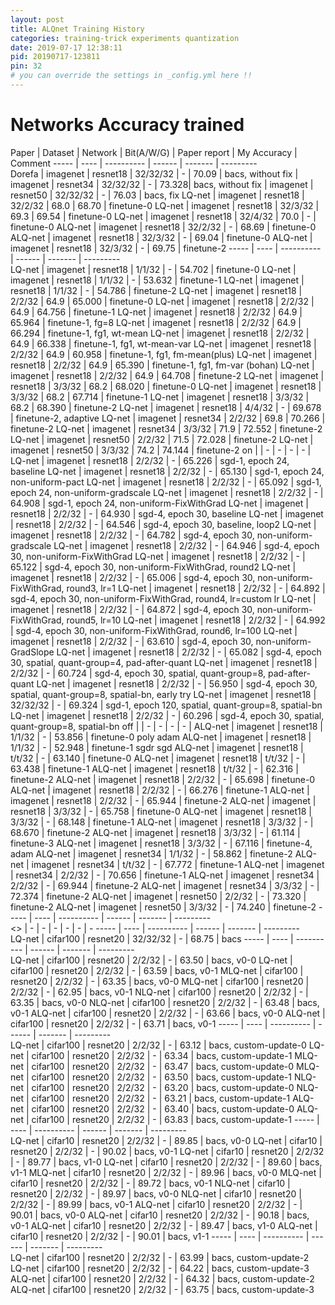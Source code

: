```yaml
---
layout: post
title: ALQnet Training History
categories: training-trick experiments quantization
date: 2019-07-17 12:38:11
pid: 20190717-123811
pin: 32
# you can override the settings in _config.yml here !!
---
```


# Networks Accuracy trained

Paper | Dataset | Network | Bit(A/W/G) | Paper report | My Accuracy | Comment
----- | ---- | ---------- | ------ | -------  |  ---------  
 Dorefa | imagenet | resnet18 | 32/32/32 | - | 70.09 | bacs, without fix
        | imagenet | resnet34 | 32/32/32 | - | 73.328| bacs, without fix
        | imagenet | resnet50 | 32/32/32 | - | 76.03 | bacs, fix
 LQ-net | imagenet | resnet18 | 32/2/32 | 68.0 | 68.70 | finetune-0
 LQ-net | imagenet | resnet18 | 32/3/32 | 69.3 | 69.54 | finetune-0
 LQ-net | imagenet | resnet18 | 32/4/32 | 70.0 | - | finetune-0
ALQ-net | imagenet | resnet18 | 32/2/32 | - | 68.69 | finetune-0
ALQ-net | imagenet | resnet18 | 32/3/32 | - | 69.04 | finetune-0
ALQ-net | imagenet | resnet18 | 32/3/32 | - | 69.75 | finetune-2
----- | ---- | ---------- | ------ | -------  |  ---------  
 LQ-net | imagenet | resnet18 | 1/1/32 |    - | 54.702 | finetune-0
 LQ-net | imagenet | resnet18 | 1/1/32 |    - | 53.632 | finetune-1
 LQ-net | imagenet | resnet18 | 1/1/32 |    - | 54.786 | finetune-2
 LQ-net | imagenet | resnet18 | 2/2/32 | 64.9 | 65.000 | finetune-0
 LQ-net | imagenet | resnet18 | 2/2/32 | 64.9 | 64.756 | finetune-1
 LQ-net | imagenet | resnet18 | 2/2/32 | 64.9 | 65.964 | finetune-1, fg=8
 LQ-net | imagenet | resnet18 | 2/2/32 | 64.9 | 66.294 | finetune-1, fg1, wt-mean
 LQ-net | imagenet | resnet18 | 2/2/32 | 64.9 | 66.338 | finetune-1, fg1, wt-mean-var
 LQ-net | imagenet | resnet18 | 2/2/32 | 64.9 | 60.958 | finetune-1, fg1, fm-mean(plus)
 LQ-net | imagenet | resnet18 | 2/2/32 | 64.9 | 65.390 | finetune-1, fg1, fm-var (bohan)
 LQ-net | imagenet | resnet18 | 2/2/32 | 64.9 | 64.708 | finetune-2
 LQ-net | imagenet | resnet18 | 3/3/32 | 68.2 | 68.020 | finetune-0
 LQ-net | imagenet | resnet18 | 3/3/32 | 68.2 | 67.714 | finetune-1
 LQ-net | imagenet | resnet18 | 3/3/32 | 68.2 | 68.390 | finetune-2
 LQ-net | imagenet | resnet18 | 4/4/32 | -    | 69.678 | finetune-2, adaptive
 LQ-net | imagenet | resnet34 | 2/2/32 | 69.8 | 70.266 | finetune-2
 LQ-net | imagenet | resnet34 | 3/3/32 | 71.9 | 72.552 | finetune-2
 LQ-net | imagenet | resnet50 | 2/2/32 | 71.5 | 72.028 | finetune-2
 LQ-net | imagenet | resnet50 | 3/3/32 | 74.2 | 74.144 | finetune-2
 on  |  | - | - | - | - |
 LQ-net | imagenet | resnet18 | 2/2/32 | - | 65.226 | sgd-1, epoch 24, baseline
 LQ-net | imagenet | resnet18 | 2/2/32 | - | 65.130 | sgd-1, epoch 24, non-uniform-pact
 LQ-net | imagenet | resnet18 | 2/2/32 | - | 65.092 | sgd-1, epoch 24, non-uniform-gradscale
 LQ-net | imagenet | resnet18 | 2/2/32 | - | 64.908 | sgd-1, epoch 24, non-uniform-FixWithGrad
 LQ-net | imagenet | resnet18 | 2/2/32 | - | 64.930 | sgd-4, epoch 30, baseline
 LQ-net | imagenet | resnet18 | 2/2/32 | - | 64.546 | sgd-4, epoch 30, baseline, loop2
 LQ-net | imagenet | resnet18 | 2/2/32 | - | 64.782 | sgd-4, epoch 30, non-uniform-gradscale
 LQ-net | imagenet | resnet18 | 2/2/32 | - | 64.946 | sgd-4, epoch 30, non-uniform-FixWithGrad
 LQ-net | imagenet | resnet18 | 2/2/32 | - | 65.122 | sgd-4, epoch 30, non-uniform-FixWithGrad, round2
 LQ-net | imagenet | resnet18 | 2/2/32 | - | 65.006 | sgd-4, epoch 30, non-uniform-FixWithGrad, round3, lr=1
 LQ-net | imagenet | resnet18 | 2/2/32 | - | 64.892 | sgd-4, epoch 30, non-uniform-FixWithGrad, round4, lr=custom lr
 LQ-net | imagenet | resnet18 | 2/2/32 | - | 64.872 | sgd-4, epoch 30, non-uniform-FixWithGrad, round5, lr=10
 LQ-net | imagenet | resnet18 | 2/2/32 | - | 64.992 | sgd-4, epoch 30, non-uniform-FixWithGrad, round6, lr=100
 LQ-net | imagenet | resnet18 | 2/2/32 | - | 63.610 | sgd-4, epoch 30, non-uniform-GradSlope
 LQ-net | imagenet | resnet18 | 2/2/32 | - | 65.082 | sgd-4, epoch 30, spatial, quant-group=4, pad-after-quant
 LQ-net | imagenet | resnet18 | 2/2/32 | - | 60.724 | sgd-4, epoch 30, spatial, quant-group=8, pad-after-quant
 LQ-net | imagenet | resnet18 | 2/2/32 | - | 56.950 | sgd-4, epoch 30, spatial, quant-group=8, spatial-bn, early try
 LQ-net | imagenet | resnet18 | 32/32/32 | - | 69.324 | sgd-1, epoch 120, spatial, quant-group=8, spatial-bn
 LQ-net | imagenet | resnet18 | 2/2/32 | - | 60.296 | sgd-4, epoch 30, spatial, quant-group=8, spatial-bn
 off |  | - | - | - | - |
ALQ-net | imagenet | resnet18 | 1/1/32 | - | 53.856 | finetune-0 poly adam
ALQ-net | imagenet | resnet18 | 1/1/32 | - | 52.948 | finetune-1 sgdr sgd
ALQ-net | imagenet | resnet18 | t/t/32 | - | 63.140 | finetune-0
ALQ-net | imagenet | resnet18 | t/t/32 | - | 63.438 | finetune-1
ALQ-net | imagenet | resnet18 | t/t/32 | - | 62.316 | finetune-2
ALQ-net | imagenet | resnet18 | 2/2/32 | - | 65.698 | finetune-0
ALQ-net | imagenet | resnet18 | 2/2/32 | - | 66.276 | finetune-1
ALQ-net | imagenet | resnet18 | 2/2/32 | - | 65.944 | finetune-2
ALQ-net | imagenet | resnet18 | 3/3/32 | - | 65.758 | finetune-0
ALQ-net | imagenet | resnet18 | 3/3/32 | - | 68.148 | finetune-1
ALQ-net | imagenet | resnet18 | 3/3/32 | - | 68.670 | finetune-2
ALQ-net | imagenet | resnet18 | 3/3/32 | - | 61.114 | finetune-3
ALQ-net | imagenet | resnet18 | 3/3/32 | - | 67.116 | finetune-4, adam
ALQ-net | imagenet | resnet34 | 1/1/32 | - | 58.862 | finetune-2
ALQ-net | imagenet | resnet34 | t/t/32 | - | 67.772 | finetune-1
ALQ-net | imagenet | resnet34 | 2/2/32 | - | 70.656 | finetune-1
ALQ-net | imagenet | resnet34 | 2/2/32 | - | 69.944 | finetune-2
ALQ-net | imagenet | resnet34 | 3/3/32 | - | 72.374 | finetune-2
ALQ-net | imagenet | resnet50 | 2/2/32 | - | 73.320 | finetune-2
ALQ-net | imagenet | resnet50 | 3/3/32 | - | 74.240 | finetune-2
----- | ---- | ---------- | ------ | -------  |  ---------  
 <> | - | - | - | - | - | - 
----- | ---- | ---------- | ------ | -------  |  ---------  
 LQ-net | cifar100 | resnet20 | 32/32/32 | - | 68.75 | bacs 
----- | ---- | ---------- | ------ | -------  |  ---------  
 LQ-net | cifar100 | resnet20 | 2/2/32 | - | 63.50 | bacs, v0-0
 LQ-net | cifar100 | resnet20 | 2/2/32 | - | 63.59 | bacs, v0-1
MLQ-net | cifar100 | resnet20 | 2/2/32 | - | 63.35 | bacs, v0-0
MLQ-net | cifar100 | resnet20 | 2/2/32 | - | 62.95 | bacs, v0-1
NLQ-net | cifar100 | resnet20 | 2/2/32 | - | 63.35 | bacs, v0-0
NLQ-net | cifar100 | resnet20 | 2/2/32 | - | 63.48 | bacs, v0-1
ALQ-net | cifar100 | resnet20 | 2/2/32 | - | 63.66 | bacs, v0-0
ALQ-net | cifar100 | resnet20 | 2/2/32 | - | 63.71 | bacs, v0-1
----- | ---- | ---------- | ------ | -------  |  ---------  
 LQ-net | cifar100 | resnet20 | 2/2/32 | - | 63.12 | bacs, custom-update-0
 LQ-net | cifar100 | resnet20 | 2/2/32 | - | 63.34 | bacs, custom-update-1
MLQ-net | cifar100 | resnet20 | 2/2/32 | - | 63.47 | bacs, custom-update-0
MLQ-net | cifar100 | resnet20 | 2/2/32 | - | 63.50 | bacs, custom-update-1
NLQ-net | cifar100 | resnet20 | 2/2/32 | - | 63.20 | bacs, custom-update-0
NLQ-net | cifar100 | resnet20 | 2/2/32 | - | 63.21 | bacs, custom-update-1
ALQ-net | cifar100 | resnet20 | 2/2/32 | - | 63.40 | bacs, custom-update-0
ALQ-net | cifar100 | resnet20 | 2/2/32 | - | 63.83 | bacs, custom-update-1
----- | ---- | ---------- | ------ | -------  |  ---------  
 LQ-net | cifar10 | resnet20 | 2/2/32 | - | 89.85 | bacs, v0-0
 LQ-net | cifar10 | resnet20 | 2/2/32 | - | 90.02 | bacs, v0-1
 LQ-net | cifar10 | resnet20 | 2/2/32 | - | 89.77 | bacs, v1-0
 LQ-net | cifar10 | resnet20 | 2/2/32 | - | 89.60 | bacs, v1-1
MLQ-net | cifar10 | resnet20 | 2/2/32 | - | 89.96 | bacs, v0-0
MLQ-net | cifar10 | resnet20 | 2/2/32 | - | 89.72 | bacs, v0-1
NLQ-net | cifar10 | resnet20 | 2/2/32 | - | 89.97 | bacs, v0-0
NLQ-net | cifar10 | resnet20 | 2/2/32 | - | 89.99 | bacs, v0-1
ALQ-net | cifar10 | resnet20 | 2/2/32 | - | 90.01 | bacs, v0-0
ALQ-net | cifar10 | resnet20 | 2/2/32 | - | 90.18 | bacs, v0-1
ALQ-net | cifar10 | resnet20 | 2/2/32 | - | 89.47 | bacs, v1-0
ALQ-net | cifar10 | resnet20 | 2/2/32 | - | 90.01 | bacs, v1-1
----- | ---- | ---------- | ------ | -------  |  ---------  
 LQ-net | cifar100 | resnet20 | 2/2/32 | - | 63.99 | bacs, custom-update-2
 LQ-net | cifar100 | resnet20 | 2/2/32 | - | 64.22 | bacs, custom-update-3
ALQ-net | cifar100 | resnet20 | 2/2/32 | - | 64.32 | bacs, custom-update-2
ALQ-net | cifar100 | resnet20 | 2/2/32 | - | 63.75 | bacs, custom-update-3

